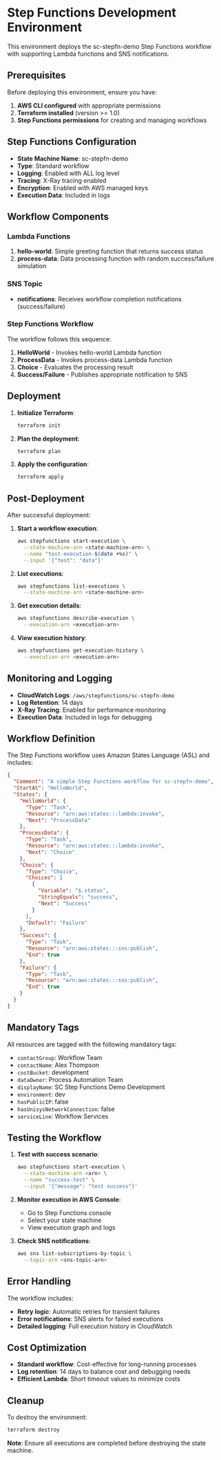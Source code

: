
# Step Functions Development Environment

This environment deploys the sc-stepfn-demo Step Functions workflow with supporting Lambda functions and SNS notifications.

## Prerequisites

Before deploying this environment, ensure you have:

1. **AWS CLI configured** with appropriate permissions
2. **Terraform installed** (version >= 1.0)
3. **Step Functions permissions** for creating and managing workflows

## Step Functions Configuration

- **State Machine Name**: sc-stepfn-demo
- **Type**: Standard workflow
- **Logging**: Enabled with ALL log level
- **Tracing**: X-Ray tracing enabled
- **Encryption**: Enabled with AWS managed keys
- **Execution Data**: Included in logs

## Workflow Components

### Lambda Functions
1. **hello-world**: Simple greeting function that returns success status
2. **process-data**: Data processing function with random success/failure simulation

### SNS Topic
- **notifications**: Receives workflow completion notifications (success/failure)

### Step Functions Workflow
The workflow follows this sequence:
1. **HelloWorld** - Invokes hello-world Lambda function
2. **ProcessData** - Invokes process-data Lambda function
3. **Choice** - Evaluates the processing result
4. **Success/Failure** - Publishes appropriate notification to SNS

## Deployment

1. **Initialize Terraform**:
   ```bash
   terraform init
   ```

2. **Plan the deployment**:
   ```bash
   terraform plan
   ```

3. **Apply the configuration**:
   ```bash
   terraform apply
   ```

## Post-Deployment

After successful deployment:

1. **Start a workflow execution**:
   ```bash
   aws stepfunctions start-execution \
     --state-machine-arn <state-machine-arn> \
     --name "test-execution-$(date +%s)" \
     --input '{"test": "data"}'
   ```

2. **List executions**:
   ```bash
   aws stepfunctions list-executions \
     --state-machine-arn <state-machine-arn>
   ```

3. **Get execution details**:
   ```bash
   aws stepfunctions describe-execution \
     --execution-arn <execution-arn>
   ```

4. **View execution history**:
   ```bash
   aws stepfunctions get-execution-history \
     --execution-arn <execution-arn>
   ```

## Monitoring and Logging

- **CloudWatch Logs**: `/aws/stepfunctions/sc-stepfn-demo`
- **Log Retention**: 14 days
- **X-Ray Tracing**: Enabled for performance monitoring
- **Execution Data**: Included in logs for debugging

## Workflow Definition

The Step Functions workflow uses Amazon States Language (ASL) and includes:

```json
{
  "Comment": "A simple Step Functions workflow for sc-stepfn-demo",
  "StartAt": "HelloWorld",
  "States": {
    "HelloWorld": {
      "Type": "Task",
      "Resource": "arn:aws:states:::lambda:invoke",
      "Next": "ProcessData"
    },
    "ProcessData": {
      "Type": "Task", 
      "Resource": "arn:aws:states:::lambda:invoke",
      "Next": "Choice"
    },
    "Choice": {
      "Type": "Choice",
      "Choices": [
        {
          "Variable": "$.status",
          "StringEquals": "success",
          "Next": "Success"
        }
      ],
      "Default": "Failure"
    },
    "Success": {
      "Type": "Task",
      "Resource": "arn:aws:states:::sns:publish",
      "End": true
    },
    "Failure": {
      "Type": "Task",
      "Resource": "arn:aws:states:::sns:publish", 
      "End": true
    }
  }
}
```

## Mandatory Tags

All resources are tagged with the following mandatory tags:
- `contactGroup`: Workflow Team
- `contactName`: Alex Thompson
- `costBucket`: development
- `dataOwner`: Process Automation Team
- `displayName`: SC Step Functions Demo Development
- `environment`: dev
- `hasPublicIP`: false
- `hasUnisysNetworkConnection`: false
- `serviceLine`: Workflow Services

## Testing the Workflow

1. **Test with success scenario**:
   ```bash
   aws stepfunctions start-execution \
     --state-machine-arn <arn> \
     --name "success-test" \
     --input '{"message": "test success"}'
   ```

2. **Monitor execution in AWS Console**:
   - Go to Step Functions console
   - Select your state machine
   - View execution graph and logs

3. **Check SNS notifications**:
   ```bash
   aws sns list-subscriptions-by-topic \
     --topic-arn <sns-topic-arn>
   ```

## Error Handling

The workflow includes:
- **Retry logic**: Automatic retries for transient failures
- **Error notifications**: SNS alerts for failed executions
- **Detailed logging**: Full execution history in CloudWatch

## Cost Optimization

- **Standard workflow**: Cost-effective for long-running processes
- **Log retention**: 14 days to balance cost and debugging needs
- **Efficient Lambda**: Short timeout values to minimize costs

## Cleanup

To destroy the environment:
```bash
terraform destroy
```

**Note**: Ensure all executions are completed before destroying the state machine.
